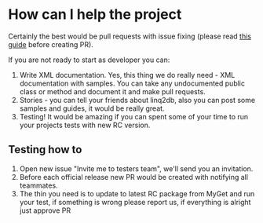 # How can I help the project

Certainly the best would be pull requests with issue fixing (please read [this guide](xref:contrib) before creating PR).

If you are not ready to start as developer you can:

1. Write XML documentation. Yes, this thing we do really need - XML documentation with samples. You can take any undocumented public class or method and document it and make pull requests.
1. Stories - you can tell your friends about linq2db, also you can post some samples and guides, it would be really great.
1. Testing! It would be amazing if you can spent some of your time to run your projects tests with new RC version.

## Testing how to

1. Open new issue "Invite me to testers team", we'll send you an invitation.
1. Before each official release new PR would be created with notifying all teammates.
1. The thin you need is to update to latest RC package from MyGet and run your test, if something is wrong please report us, if everything is alright just approve PR